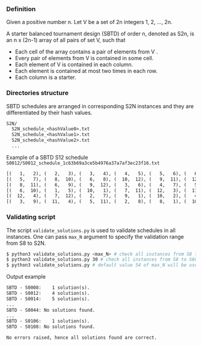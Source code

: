 ### Definition

Given a positive number n. Let V be a set of 2n integers 1, 2, ..., 2n.

A starter balanced tournament design (SBTD) of order n, denoted as S2n, is an n x (2n-1) array of all pairs of set V, such that

- Each cell of the array contains a pair of elements from V .
- Every pair of elements from V is contained in some cell.
- Each element of V is contained in each column.
- Each element is contained at most two times in each row.
- Each column is a starter.

### Directories structure

SBTD schedules are arranged in corresponding S2N instances and they are differentiated by their hash values.

```txt
S2N/
  S2N_schedule_<hashValue0>.txt
  S2N_schedule_<hashValue1>.txt
  S2N_schedule_<hashValue2>.txt
  ...
```

Example of a SBTD S12 schedule `S0012/S0012_schedule_1c63b69a3ce5b4976a37a7af3ec23f16.txt`

```txt
[(   1,   2), (   2,   3), (   3,   4), (   4,   5), (   5,   6), (   6,   7), (   7,   8), (   8,   9), (   9,  10), (  10,  11), (  11,  12)]
[(   5,   7), (   8,  10), (   6,   8), (  10,  12), (   9,  11), (  12,   1), (   1,   3), (   2,   4), (   4,   6), (   7,   9), (   3,   5)]
[(   8,  11), (   6,   9), (   9,  12), (   3,   6), (   4,   7), (   5,   8), (  12,   2), (  11,   1), (   2,   5), (   1,   4), (   7,  10)]
[(   6,  10), (   1,   5), (  10,   1), (   7,  11), (  12,   3), (  11,   2), (   5,   9), (   3,   7), (   8,  12), (   2,   6), (   4,   8)]
[(  12,   4), (   7,  12), (   2,   7), (   9,   1), (  10,   2), (   4,   9), (   6,  11), (   5,  10), (  11,   3), (   3,   8), (   1,   6)]
[(   3,   9), (  11,   4), (   5,  11), (   2,   8), (   8,   1), (  10,   3), (   4,  10), (   6,  12), (   1,   7), (  12,   5), (   9,   2)]
```

### Validating script
The script `validate_solutions.py` is used to validate schedules in all instances. One can pass `max_N` argument to specify the validation range from S8 to S2N.

```sh
$ python3 validate_solutions.py <max_N> # check all instances from S8 to S(2*max_N)
$ python3 validate_solutions.py 30 # check all instances from S8 to S60
$ python3 validate_solutions.py # default value 54 of max_N will be used
```

Output example
```txt
SBTD - S0008:    1 solution(s).
SBTD - S0012:    4 solution(s).
SBTD - S0014:    5 solution(s).
...
SBTD - S0044: No solutions found.
...
SBTD - S0106:    1 solution(s).
SBTD - S0108: No solutions found.

No errors raised, hence all solutions found are correct.
```
